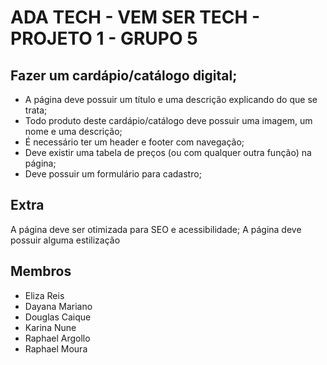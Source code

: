 # ADA TECH - VEM SER TECH - PROJETO 1 - GRUPO 5

## Fazer um cardápio/catálogo digital;
 - A página deve possuir um título e uma descrição explicando do que se trata;
 - Todo produto deste cardápio/catálogo deve possuir uma imagem, um nome e uma descrição;
 - É necessário ter um header e footer com navegação;
 - Deve existir uma tabela de preços (ou com qualquer outra função) na página;
 - Deve possuir um formulário para cadastro;
   
## Extra
A página deve ser otimizada para SEO e acessibilidade;
A página deve possuir alguma estilização

## Membros
- Eliza Reis
- Dayana Mariano
- Douglas Caique
- Karina Nune
- Raphael Argollo
- Raphael Moura
